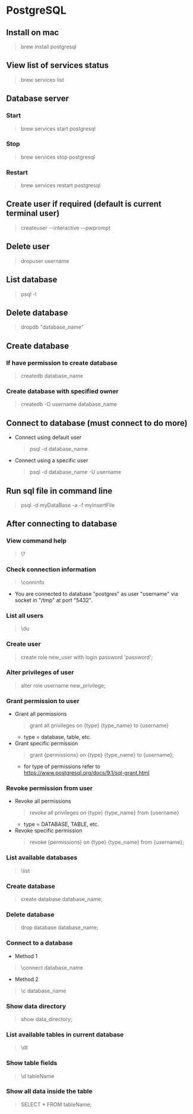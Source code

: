 # PostgreSQL
## Install on mac
> brew install postgresql
## View list of services status
> brew services list
## Database server
### Start
> brew services start postgresql
### Stop
> brew services stop postgresql
### Restart
> brew services restart postgresql
## Create user if required (default is current terminal user)
> createuser --interactive --pwprompt
## Delete user
> dropuser username
## List database
> psql -l
## Delete database
> dropdb "database_name"
## Create database
### If have permission to create database
> createdb database_name
### Create database with specified owner
> createdb -O username database_name
## Connect to database (must connect to do more)
* Connect using default user
  > psql -d database_name
* Connect using a specific user
  > psql -d database_name -U username
## Run sql file in command line
> psql -d myDataBase -a -f myInsertFile
## After connecting to database
### View command help
> \\?
### Check connection information
> \conninfo
  * You are connected to database "postgres" as user "username" via socket in "/tmp" at port "5432".
### List all users
> \du
### Create user
> create role new_user with login password 'password';
### Alter privileges of user
> alter role username new_privilege;
### Grant permission to user
* Grant all permissions
  > grant all privileges on {type} {type_name} to {username}
    * type = database, table, etc.
* Grant specific permission
  > grant {permissions} on {type} {type_name} to {username};
    * for type of permissions refer to https://www.postgresql.org/docs/9.1/sql-grant.html
### Revoke permission from user
* Revoke all permissions
  > revoke all privileges on {type} {type_name} from {username}
    * type = DATABASE, TABLE, etc.
* Revoke specific permission
  > revoke {permissions} on {type} {type_name} from {username};
### List available databases
> \list
### Create database
> create database database_name;
### Delete database
> drop database database_name;
### Connect to a database
* Method 1
 > \connect database_name
* Method 2
 > \c database_name
### Show data directory
> show data_directory;
### List available tables in current database
> \dt
### Show table fields
> \d tableName
### Show all data inside the table
> SELECT * FROM tableName;
